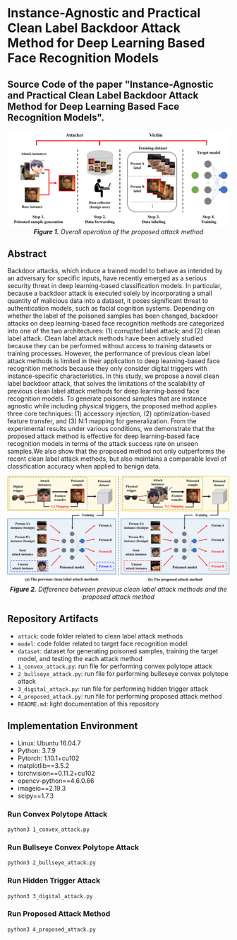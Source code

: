 # Instance-Agnostic and Practical Clean Label Backdoor Attack Method for Deep Learning Based Face Recognition Models
## Source Code of the paper "Instance-Agnostic and Practical Clean Label Backdoor Attack Method for Deep Learning Based Face Recognition Models". 
<p align="center" style="..."> 
  <img src="./img/proposed_method.png" alt="Proposed Method"/>
  <i><b>Figure 1.</b> Overall operation of the proposed attack method</i>
</p>

## Abstract
Backdoor attacks, which induce a trained model to behave as intended by an adversary for specific inputs, have recently emerged as a serious security threat in deep learning-based classification models. In particular, because a backdoor attack is executed solely by incorporating a small quantity of malicious data into a dataset, it poses   significant threat to authentication models, such as facial cognition systems. Depending on whether the label of the poisoned samples has been changed, backdoor attacks on deep learning-based face recognition methods are categorized into one of the two architectures: (1) corrupted label attack; and (2) clean label attack. Clean label attack methods have been actively studied because they can be performed without access to training datasets or training processes. However, the performance of previous clean label attack methods is limited in their application to deep learning-based face recognition methods because they only consider digital triggers with instance-specific characteristics. In this study, we propose a novel clean label backdoor attack, that solves the limitations of the scalability of previous clean label attack methods for deep learning-based face recognition models. To generate poisoned samples that are instance agnostic while including physical triggers, the proposed method applies three core techniques: (1) accessory injection, (2) optimization-based feature transfer, and (3) N:1 mapping for generalization. From the experimental results under various conditions, we demonstrate that the proposed attack method is effective for deep learning-based face recognition models in terms of the attack success rate on unseen samples.We also show that the proposed method not only outperforms the recent clean label attack methods, but also maintains a comparable level of classification accuracy when applied to benign data.

<p align="center" style="..."> 
  <img src="./img/comparison.png" alt="Comparison"/>
  <i><b>Figure 2.</b> Difference between previous clean label attack methods and the proposed attack method</i>
</p>

## Repository Artifacts
- `attack`: code folder related to clean label attack methods
- `model`: code folder related to target face recognition model
- `dataset`: dataset for generating poisoned samples, training the target model, and testing the each attack method 
- `1_convex_attack.py`: run file for performing convex polytope attack
- `2_bullseye_attack.py`: run file for performing bulleseye convex polytope attack
- `3_digital_attack.py`: run file for performing hidden trigger attack 
- `4_proposed_attack.py`: run file for performing proposed attack method
- `README.md`: light documentation of this repository

## Implementation Environment
- Linux: Ubuntu 16.04.7
- Python: 3.7.9
- Pytorch: 1.10.1+cu102
- matplotlib==3.5.2
- torchvision==0.11.2+cu102
- opencv-python==4.6.0.66
- imageio==2.19.3
- scipy==1.7.3

### Run Convex Polytope Attack 
```
python3 1_convex_attack.py
```
### Run Bullseye Convex Polytope Attack
```
python3 2_bullseye_attack.py
```
### Run Hidden Trigger Attack 
```
python3 3_digital_attack.py
```
### Run Proposed Attack Method
```
python3 4_proposed_attack.py
```



